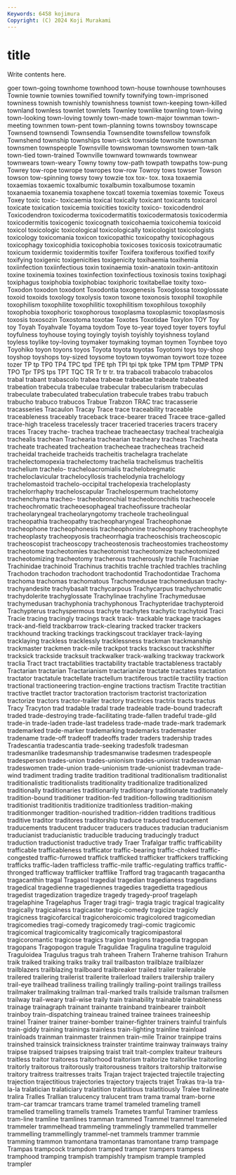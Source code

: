 ```yaml
---
Keywords: 6458 kojimura
Copyright: (C) 2024 Koji Murakami
---
```


# title

Write contents here.



goer town-going townhome townhood town-house townhouse
townhouses Townie townie townies townified townify townifying town-imprisoned towniness townish
townishly townishness townist town-keeping town-killed townland townless townlet townlets Townley
townlike townling town-living town-looking town-loving townly town-made town-major townman town-meeting
townmen town-pent town-planning towns townsboy townscape Townsend townsendi Townsendia Townsendite
townsfellow townsfolk Townshend township townships town-sick townside townsite townsman townsmen
townspeople Townsville townswoman townswomen town-talk town-tied town-trained Townville townward townwards
townwear townwears town-weary Towny towny tow-path towpath towpaths tow-pung Towrey
tow-rope towrope towropes tow-row Towroy tows towser Towson towson tow-spinning
towsy towy towzie tox tox- tox. toxa toxaemia toxaemias toxaemic
toxalbumic toxalbumin toxalbumose toxamin toxanaemia toxanemia toxaphene toxcatl toxemia toxemias
toxemic Toxeus Toxey toxic toxic- toxicaemia toxical toxically toxicant toxicants
toxicarol toxicate toxication toxicemia toxicities toxicity toxico- toxicodendrol Toxicodendron toxicoderma
toxicodermatitis toxicodermatosis toxicodermia toxicodermitis toxicogenic toxicognath toxicohaemia toxicohemia toxicoid toxicol
toxicologic toxicological toxicologically toxicologist toxicologists toxicology toxicomania toxicon toxicopathic toxicopathy
toxicophagous toxicophagy toxicophidia toxicophobia toxicoses toxicosis toxicotraumatic toxicum toxidermic toxidermitis
toxifer Toxifera toxiferous toxified toxify toxifying toxigenic toxigenicities toxigenicity toxihaemia
toxihemia toxiinfection toxiinfectious toxin toxinaemia toxin-anatoxin toxin-antitoxin toxine toxinemia toxines
toxinfection toxinfectious toxinosis toxins toxiphagi toxiphagus toxiphobia toxiphobiac toxiphoric toxitabellae
toxity toxo- Toxodon toxodon toxodont Toxodontia toxogenesis Toxoglossa toxoglossate toxoid
toxoids toxology toxolysis toxon toxone toxonosis toxophil toxophile toxophilism toxophilite
toxophilitic toxophilitism toxophilous toxophily toxophobia toxophoric toxophorous toxoplasma toxoplasmic toxoplasmosis
toxosis toxosozin Toxostoma toxotae Toxotes Toxotidae Toxylon TOY Toy toy
Toyah Toyahvale Toyama toydom Toye to-year toyed toyer toyers toyful
toyfulness toyhouse toying toyingly toyish toyishly toyishness toyland toyless toylike
toy-loving toymaker toymaking toyman toymen Toynbee toyo Toyohiko toyon toyons
toyos Toyota toyota toyotas Toyotomi toys toy-shop toyshop toyshops toy-sized
toysome toytown toywoman toywort toze tozee tozer TP tp TP0
TP4 TPC tpd TPE tph TPI tpi tpk tpke TPM
tpm TPMP TPN TPO Tpr TPS tps TPT TQC TR
Tr tr tr. tra trabacoli trabacolo trabacolos trabal trabant trabascolo
trabea trabeae trabeatae trabeate trabeated trabeation trabecula trabeculae trabecular trabecularism
trabeculas trabeculate trabeculated trabeculation trabecule trabes trabu trabuch trabucho trabuco
trabucos Trabue Trabzon TRAC trac tracasserie tracasseries Tracaulon Tracay Trace
trace traceability traceable traceableness traceably traceback trace-bearer traced Tracee trace-galled
trace-high traceless tracelessly tracer traceried traceries tracers tracery traces Tracey
trache- trachea tracheae tracheaectasy tracheal trachealgia trachealis trachean Trachearia trachearian
tracheary tracheas Tracheata tracheate tracheated tracheation trachecheae trachecheas tracheid tracheidal
tracheide tracheids tracheitis trachelagra trachelate trachelectomopexia trachelectomy trachelia trachelismus trachelitis
trachelium trachelo- tracheloacromialis trachelobregmatic tracheloclavicular trachelocyllosis trachelodynia trachelology trachelomastoid trachelo-occipital
trachelopexia tracheloplasty trachelorrhaphy tracheloscapular Trachelospermum trachelotomy trachenchyma tracheo- tracheobronchial tracheobronchitis
tracheocele tracheochromatic tracheoesophageal tracheofissure tracheolar tracheolaryngeal tracheolaryngotomy tracheole tracheolingual tracheopathia
tracheopathy tracheopharyngeal Tracheophonae tracheophone tracheophonesis tracheophonine tracheophony tracheophyte tracheoplasty tracheopyosis
tracheorrhagia tracheoschisis tracheoscopic tracheoscopist tracheoscopy tracheostenosis tracheostomies tracheostomy tracheotome tracheotomies
tracheotomist tracheotomize tracheotomized tracheotomizing tracheotomy tracherous tracherously trachile Trachiniae Trachinidae
trachinoid Trachinus trachitis trachle trachled trachles trachling Trachodon trachodon trachodont
trachodontid Trachodontidae Trachoma trachoma trachomas trachomatous Trachomedusae trachomedusan trachy- trachyandesite
trachybasalt trachycarpous Trachycarpus trachychromatic trachydolerite trachyglossate Trachylinae trachyline Trachymedusae trachymedusan
trachyphonia trachyphonous Trachypteridae trachypteroid Trachypterus trachyspermous trachyte trachytes trachytic trachytoid
Traci Tracie tracing tracingly tracings track track- trackable trackage trackages
track-and-field trackbarrow track-clearing tracked tracker trackers trackhound tracking trackings trackingscout
tracklayer track-laying tracklaying trackless tracklessly tracklessness trackman trackmanship trackmaster trackmen
track-mile trackpot tracks trackscout trackshifter tracksick trackside tracksuit trackwalker track-walking
trackway trackwork traclia Tract tract tractabilities tractability tractable tractableness tractably
Tractarian tractarian Tractarianism tractarianize tractate tractates tractation tractator tractatule tractellate
tractellum tractiferous tractile tractility traction tractional tractioneering traction-engine tractions tractism
Tractite tractitian tractive tractlet tractor tractoration tractorism tractorist tractorization tractorize
tractors tractor-trailer tractory tractrices tractrix tracts tractus Tracy Tracyton trad
tradable tradal trade tradeable trade-bound tradecraft traded trade-destroying trade-facilitating trade-fallen
tradeful trade-gild trade-in trade-laden trade-last tradeless trade-made trade-mark trademark trademarked
trade-marker trademarking trademarks trademaster tradename trade-off tradeoff tradeoffs trader traders
tradership trades Tradescantia tradescantia trade-seeking tradesfolk tradesman tradesmanlike tradesmanship tradesmanwise
tradesmen tradespeople tradesperson trades-union trades-unionism trades-unionist tradeswoman tradeswomen trade-union trade-unionism
trade-unionist tradevman trade-wind tradiment trading tradite tradition traditional traditionalism traditionalist
traditionalistic traditionalists traditionality traditionalize traditionalized traditionally traditionaries traditionarily traditionary traditionate
traditionately tradition-bound traditioner tradition-fed tradition-following traditionism traditionist traditionitis traditionize traditionless
tradition-making traditionmonger tradition-nourished tradition-ridden traditions traditious traditive traditor traditores traditorship
traduce traduced traducement traducements traducent traducer traducers traduces traducian traducianism
traducianist traducianistic traducible traducing traducingly traduct traduction traductionist traductive trady
Traer Trafalgar traffic trafficability trafficable trafficableness trafficator traffic-bearing traffic-choked traffic-congested
traffic-furrowed traffick trafficked trafficker traffickers trafficking trafficks traffic-laden trafficless traffic-mile
traffic-regulating traffics traffic-thronged trafficway trafflicker trafflike Trafford trag tragacanth tragacantha
tragacanthin tragal Tragasol tragedial tragedian tragedianess tragedians tragedical tragedienne tragediennes
tragedies tragedietta tragedious tragedist tragedization tragedize tragedy tragedy-proof tragelaph tragelaphine
Tragelaphus Trager tragi tragi- tragia tragic tragical tragicality tragically tragicalness
tragicaster tragic-comedy tragicize tragicly tragicness tragicofarcical tragicoheroicomic tragicolored tragicomedian tragicomedies
tragi-comedy tragicomedy tragi-comic tragicomic tragicomical tragicomicality tragicomically tragicomipastoral tragicoromantic tragicose
tragics tragion tragions tragoedia tragopan tragopans Tragopogon tragule Tragulidae Tragulina
traguline traguloid Traguloidea Tragulus tragus trah traheen Trahern Traherne trahison
Trahurn traik traiked traiking traiks traiky trail trailbaston trailblaze trailblazer
trailblazers trailblazing trailboard trailbreaker trailed trailer trailerable trailered trailering trailerist
trailerite trailerload trailers trailership trailery trail-eye trailhead trailiness trailing trailingly
trailing-point trailings trailless trailmaker trailmaking trailman trail-marked trails trailside trailsman
trailsmen trailway trail-weary trail-wise traily train trainability trainable trainableness trainage
trainagraph trainant trainante trainband trainbearer trainbolt trainboy train-dispatching traineau trained
trainee trainees traineeship trainel Trainer trainer trainer-bomber trainer-fighter trainers trainful
trainfuls train-giddy training trainings trainless train-lighting trainline trainload trainloads trainman
trainmaster trainmen train-mile Trainor trainpipe trains trainshed trainsick trainsickness trainster
traintime trainway trainways trainy traipse traipsed traipses traipsing traist trait
trait-complex traiteur traiteurs traitless traitor traitoress traitorhood traitorism traitorize traitorlike
traitorling traitorly traitorous traitorously traitorousness traitors traitorship traitorwise traitory traitress
traitresses traits Trajan traject trajected trajectile trajecting trajection trajectitious trajectories
trajectory trajects trajet Trakas tra-la tra-la-la tralatician tralaticiary tralatition tralatitious
tralatitiously Tralee tralineate tralira Tralles Trallian tralucency tralucent tram trama
tramal tram-borne tram-car tramcar tramcars trame tramel trameled trameling tramell
tramelled tramelling tramells tramels Trametes tramful Traminer tramless tram-line tramline
tramlines tramman trammed Trammel trammel trammeled trammeler trammelhead trammeling trammelingly
trammelled trammeller trammelling trammellingly trammel-net trammels trammer trammie tramming trammon
tramontana tramontanas tramontane tramp trampage Trampas trampcock trampdom tramped tramper
trampers trampess tramphood tramping trampish trampishly trampism trample trampled trampler
